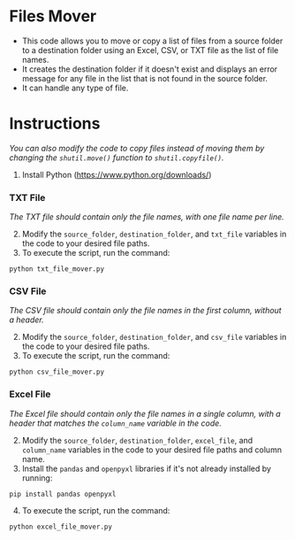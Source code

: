 # Files Mover

- This code allows you to move or copy a list of files from a source folder to a destination folder using an Excel, CSV, or TXT file as the list of file names.
- It creates the destination folder if it doesn't exist and displays an error message for any file in the list that is not found in the source folder.
- It can handle any type of file.

# Instructions

_You can also modify the code to copy files instead of moving them by changing the `shutil.move()` function to `shutil.copyfile()`._

1. Install Python (https://www.python.org/downloads/)

### TXT File

_The TXT file should contain only the file names, with one file name per line._

2. Modify the `source_folder`, `destination_folder`, and `txt_file` variables in the code to your desired file paths.
3. To execute the script, run the command:

```
python txt_file_mover.py
```

### CSV File

_The CSV file should contain only the file names in the first column, without a header._

2. Modify the `source_folder`, `destination_folder`, and `csv_file` variables in the code to your desired file paths.
3. To execute the script, run the command:

```
python csv_file_mover.py
```

### Excel File

_The Excel file should contain only the file names in a single column, with a header that matches the `column_name` variable in the code._

2. Modify the `source_folder`, `destination_folder`, `excel_file`, and `column_name` variables in the code to your desired file paths and column name.
3. Install the `pandas` and `openpyxl` libraries if it's not already installed by running:

```
pip install pandas openpyxl
```

4. To execute the script, run the command:

```
python excel_file_mover.py
```
